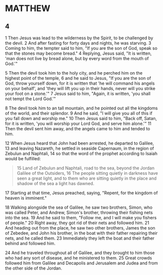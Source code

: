 # MATTHEW

## 4

1 Then Jesus was lead to the wilderness by the Spirit, to be challenged by the devil. 2 And after fasting for forty days and nights, he was starving. 3 Coming to him, the tempter said to him, "If you are the son of God, speak so that the stones may become bread." 4 Replying, Jesus said, "It is written, 'man does not live by bread alone, but by every word from the mouth of God.'" 

5 Then the devil took him to the holy city, and he perched him on the highest point of the temple, 6 and he said to Jesus, "If you are the son of God, throw yourself down, for it is written that 'he will command his angels on your behalf', and 'they will lift you up in their hands, never will you strike your foot on a stone.'" 7 Jesus said to him, "Again, it is written, 'you shall not tempt the Lord God.'"

8 The devil took him to an tall mountain, and he pointed out all the kingdoms of the world, and their splendor. 9 And he said, "I will give you all of this if you fall down and worship me." 10 Then Jesus said to him, "Back off, Satan, for it is written, 'you will worship your Lord God, and serve him alone.'" 11 Then the devil sent him away, and the angels came to him and tended to him.

12 When Jesus heard that John had been arrested, he departed to Galilee, 13 and leaving Nazareth, he settled in seaside Capernaum, in the region of Zebulun and Naphtali, 14 so that the word of the prophet according to Isaiah would be fulfilled:

> 15 Land of Zebulun and Naphtali,
> road to the sea, beyond the Jordan 
> Galilee of the Outsiders, 
> 16 The people sitting quietly in darkness
> have seen a great light,
> and to them who are sitting quietly in the place and shadow of the sea 
> a light has dawned.

17 Starting at that time, Jesus preached, saying, "Repent, for the kingdom of heaven is imminent."

18 Walking alongside the sea of Galilee, he saw two brothers, Simon, who was called Peter, and Andrew, Simon's brother, throwing their fishing nets into the sea. 19 And he said to them, "Follow me, and I will make you fishers of people." 20 Right away, they got rid of their nets and followed him. 21 And heading out from the place, he saw two other brothers, James the son of Zebedee, and John his brother, in the boat with their father repairing their nets, and he called them. 23 Immediately they left the boat and their father behind and followed him. 

24 And he traveled throughout all of Galilee, and they brought to him those who had any sort of disease, and he ministered to them. 25 Great crowds followed him from Galilee and Decapolis and Jerusalem and Judea and from the other side of the Jordan.